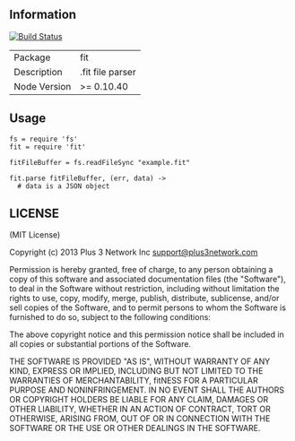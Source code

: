 ## Information

[![Build Status](https://travis-ci.org/plus3network/fit.svg?branch=v0.0.3)](https://travis-ci.org/plus3network/fit)

<table>
<tr> 
<td>Package</td><td>fit</td>
</tr>
<tr>
<td>Description</td>
<td>.fit file parser</td>
</tr>
<tr>
<td>Node Version</td>
<td>>= 0.10.40</td>
</tr>
</table>

## Usage

```coffee-script
fs = require 'fs'
fit = require 'fit'

fitFileBuffer = fs.readFileSync "example.fit"

fit.parse fitFileBuffer, (err, data) ->
  # data is a JSON object
```

## LICENSE

(MIT License)

Copyright (c) 2013 Plus 3 Network Inc <support@plus3network.com>

Permission is hereby granted, free of charge, to any person obtaining
a copy of this software and associated documentation files (the
"Software"), to deal in the Software without restriction, including
without limitation the rights to use, copy, modify, merge, publish,
distribute, sublicense, and/or sell copies of the Software, and to
permit persons to whom the Software is furnished to do so, subject to
the following conditions:

The above copyright notice and this permission notice shall be
included in all copies or substantial portions of the Software.

THE SOFTWARE IS PROVIDED "AS IS", WITHOUT WARRANTY OF ANY KIND,
EXPRESS OR IMPLIED, INCLUDING BUT NOT LIMITED TO THE WARRANTIES OF
MERCHANTABILITY, fitNESS FOR A PARTICULAR PURPOSE AND
NONINFRINGEMENT. IN NO EVENT SHALL THE AUTHORS OR COPYRIGHT HOLDERS BE
LIABLE FOR ANY CLAIM, DAMAGES OR OTHER LIABILITY, WHETHER IN AN ACTION
OF CONTRACT, TORT OR OTHERWISE, ARISING FROM, OUT OF OR IN CONNECTION
WITH THE SOFTWARE OR THE USE OR OTHER DEALINGS IN THE SOFTWARE.
